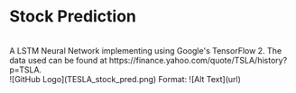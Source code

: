 <h1>Stock Prediction</h1>
<br>
A LSTM Neural Network implementing using Google's TensorFlow 2.
The data used can be found at https://finance.yahoo.com/quote/TSLA/history?p=TSLA.
<br>
![GitHub Logo](TESLA_stock_pred.png)
Format: ![Alt Text](url)

